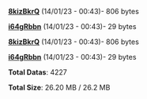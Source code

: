 [**8kizBkrQ**](/data/8kizBkrQ.txt) (14/01/23 - 00:43)- 806 bytes

[**i64gRbbn**](/data/i64gRbbn.txt) (14/01/23 - 00:43)- 29 bytes

[**8kizBkrQ**](/data/8kizBkrQ.txt) (14/01/23 - 00:43)- 806 bytes

[**i64gRbbn**](/data/i64gRbbn.txt) (14/01/23 - 00:43)- 29 bytes

**Total Datas**: 4227

**Total Size**: 26.20 MB / 26.2 MB